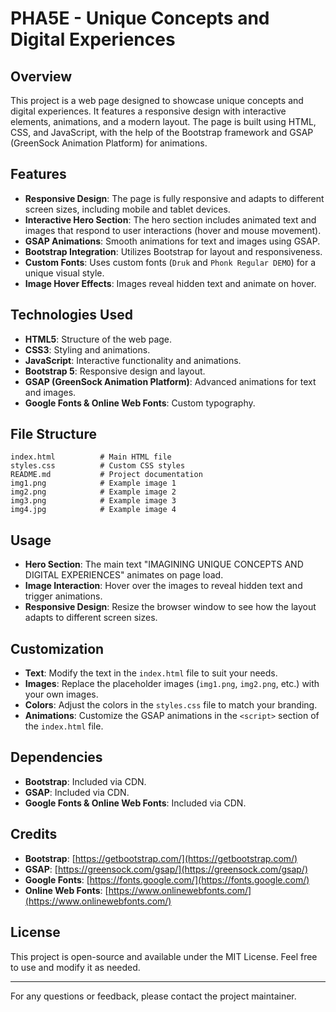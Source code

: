 # PHA5E - Unique Concepts and Digital Experiences

## Overview
This project is a web page designed to showcase unique concepts and digital experiences. It features a responsive design with interactive elements, animations, and a modern layout. The page is built using HTML, CSS, and JavaScript, with the help of the Bootstrap framework and GSAP (GreenSock Animation Platform) for animations.

## Features
- **Responsive Design**: The page is fully responsive and adapts to different screen sizes, including mobile and tablet devices.
- **Interactive Hero Section**: The hero section includes animated text and images that respond to user interactions (hover and mouse movement).
- **GSAP Animations**: Smooth animations for text and images using GSAP.
- **Bootstrap Integration**: Utilizes Bootstrap for layout and responsiveness.
- **Custom Fonts**: Uses custom fonts (`Druk` and `Phonk Regular DEMO`) for a unique visual style.
- **Image Hover Effects**: Images reveal hidden text and animate on hover.

## Technologies Used
- **HTML5**: Structure of the web page.
- **CSS3**: Styling and animations.
- **JavaScript**: Interactive functionality and animations.
- **Bootstrap 5**: Responsive design and layout.
- **GSAP (GreenSock Animation Platform)**: Advanced animations for text and images.
- **Google Fonts & Online Web Fonts**: Custom typography.

## File Structure
```
index.html          # Main HTML file
styles.css          # Custom CSS styles
README.md           # Project documentation
img1.png            # Example image 1
img2.png            # Example image 2
img3.png            # Example image 3
img4.jpg            # Example image 4
```
## Usage
- **Hero Section**: The main text "IMAGINING UNIQUE CONCEPTS AND DIGITAL EXPERIENCES" animates on page load.
- **Image Interaction**: Hover over the images to reveal hidden text and trigger animations.
- **Responsive Design**: Resize the browser window to see how the layout adapts to different screen sizes.

## Customization
- **Text**: Modify the text in the `index.html` file to suit your needs.
- **Images**: Replace the placeholder images (`img1.png`, `img2.png`, etc.) with your own images.
- **Colors**: Adjust the colors in the `styles.css` file to match your branding.
- **Animations**: Customize the GSAP animations in the `<script>` section of the `index.html` file.

## Dependencies
- **Bootstrap**: Included via CDN.
- **GSAP**: Included via CDN.
- **Google Fonts & Online Web Fonts**: Included via CDN.

## Credits
- **Bootstrap**: [https://getbootstrap.com/](https://getbootstrap.com/)
- **GSAP**: [https://greensock.com/gsap/](https://greensock.com/gsap/)
- **Google Fonts**: [https://fonts.google.com/](https://fonts.google.com/)
- **Online Web Fonts**: [https://www.onlinewebfonts.com/](https://www.onlinewebfonts.com/)

## License
This project is open-source and available under the MIT License. Feel free to use and modify it as needed.

---

For any questions or feedback, please contact the project maintainer.
